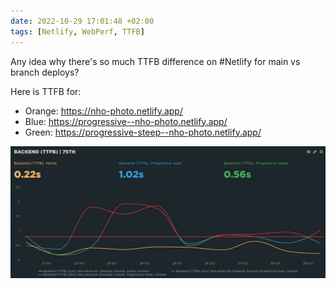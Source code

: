 ```yaml
---
date: 2022-10-29 17:01:48 +02:00
tags: [Netlify, WebPerf, TTFB]
---
```


Any idea why there's so much TTFB difference on #Netlify for main vs branch deploys?

Here is TTFB for:
- Orange: https://nho-photo.netlify.app/
- Blue: https://progressive--nho-photo.netlify.app/
- Green: https://progressive-steep--nho-photo.netlify.app/

![Branches TTFB is always higher than for the main branch](netlify-speedcurve-ttfb-main-branch.jpg)
